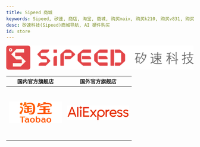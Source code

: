 ```yaml
---
title: Sipeed 商城
keywords: Sipeed, 矽速, 商店, 淘宝, 商城, 购买maix, 购买k210, 购买v831, 购买v833
desc: 矽速科技(Sipeed)商城导航, AI 硬件购买
id: store
---
```




<div class="center_content_small">
    <div class="title_store">
    <img src="/static/image/sipeed_logo_4.svg" alt="sipeed_logo">
    </div>
    <div>
        <style>
            table {
                text-align: center;
            }
            table td {
                height: 10em;
            }
        </style>
    </div>
    <table role="table" class="center_table">
        <thead>
            <tr>
                <th>国内官方旗舰店</th>
                <th>国外官方旗舰店</th>
            </tr>
        </thead>
        <tbody>
            <tr>
                <td rowspan="1"><a href="https://shop365481095.taobao.com/"  target="_blank"><img src="/static/image/taobao.png" alt="sipeed taobao shop"></a></td>
                <td><a href="https://www.aliexpress.com/store/911876460" target="_blank"><img src="/static/image/aliexpress.png" alt="sipeed aliexpress shop"></a>
                </td>
            </tr>		
        </tbody>
    </table>
</div>

